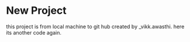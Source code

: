 # New Project

this project is from local machine to git hub
created by _vikk.awasthi.
here its another code again.
